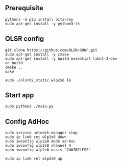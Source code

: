 ## Prerequisite
```
python3 -m pip install bitarray
sudo apt-get install -y python3-tk
```


## OLSR config
```
git clone https://github.com/OLSR/OONF.git
sudo apt-get install -y cmake
sudo apt-get install -y build-essential libnl-3-dev
cd build
cmake ..
make

sudo ./olsrd2_static wlp2s0 lo
```

## Start app
```
sudo python3 ./main.py
```

## Config AdHoc
```
sudo service network-manager stop
sudo ip link set wlp2s0 down
sudo iwconfig wlp2s0 mode ad-hoc
sudo iwconfig wlp2s0 channel 4
sudo iwconfig wlp2s0 essis 'CUWIRELESS'

sudo ip link set wlp2s0 up
```
